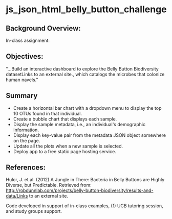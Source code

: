 # js_json_html_belly_button_challenge
## Background Overview: 
In-class assignment: 

## Objectives:
"...Build an interactive dashboard to explore the Belly Button Biodiversity datasetLinks to an external site., which catalogs the microbes that colonize human navels."

## Summary
* Create a horizontal bar chart with a dropdown menu to display the top 10 OTUs found in that individual.
* Create a bubble chart that displays each sample.
* Display the sample metadata, i.e., an individual's demographic information.
* Display each key-value pair from the metadata JSON object somewhere on the page.
* Update all the plots when a new sample is selected.
* Deploy app to a free static page hosting service.

## References:
Hulcr, J. et al. (2012) A Jungle in There: Bacteria in Belly Buttons are Highly Diverse, but Predictable. Retrieved from: http://robdunnlab.com/projects/belly-button-biodiversity/results-and-data/Links to an external site.

Code developed in support of in-class examples, (1) UCB tutoring session, and study groups support.

